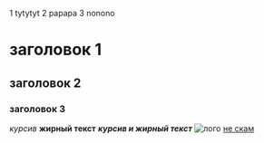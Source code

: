 1 tytytyt 2 papapa
3 nonono
# заголовок 1
## заголовок 2
### заголовок 3
*курсив*
**жирный текст**
***курсив и жирный текст***
![лого](~/Dowalds/help.png)
[не скам](https://schedule.npi-tu.ru)
